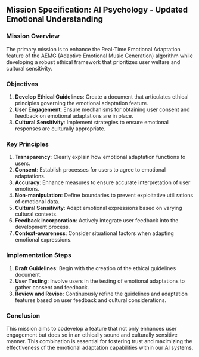 ## Mission Specification: AI Psychology - Updated Emotional Understanding

### Mission Overview
The primary mission is to enhance the Real-Time Emotional Adaptation feature of the AEMG (Adaptive Emotional Music Generation) algorithm while developing a robust ethical framework that prioritizes user welfare and cultural sensitivity.

### Objectives
1. **Develop Ethical Guidelines**: Create a document that articulates ethical principles governing the emotional adaptation feature.
2. **User Engagement**: Ensure mechanisms for obtaining user consent and feedback on emotional adaptations are in place.
3. **Cultural Sensitivity**: Implement strategies to ensure emotional responses are culturally appropriate.

### Key Principles
1. **Transparency**: Clearly explain how emotional adaptation functions to users.
2. **Consent**: Establish processes for users to agree to emotional adaptations.
3. **Accuracy**: Enhance measures to ensure accurate interpretation of user emotions.
4. **Non-manipulation**: Define boundaries to prevent exploitative utilizations of emotional data.
5. **Cultural Sensitivity**: Adapt emotional expressions based on varying cultural contexts.
6. **Feedback Incorporation**: Actively integrate user feedback into the development process.
7. **Context-awareness**: Consider situational factors when adapting emotional expressions.

### Implementation Steps
1. **Draft Guidelines**: Begin with the creation of the ethical guidelines document.
2. **User Testing**: Involve users in the testing of emotional adaptations to gather consent and feedback.
3. **Review and Revise**: Continuously refine the guidelines and adaptation features based on user feedback and cultural considerations.

### Conclusion
This mission aims to codevelop a feature that not only enhances user engagement but does so in an ethically sound and culturally sensitive manner. This combination is essential for fostering trust and maximizing the effectiveness of the emotional adaptation capabilities within our AI systems.